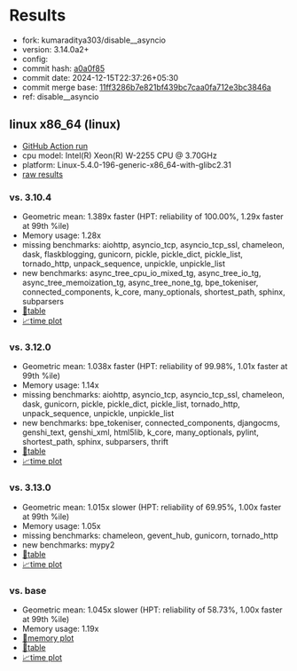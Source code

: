 # Results

- fork: kumaraditya303/disable__asyncio
- version: 3.14.0a2+
- config: 
- commit hash: [a0a0f85](https://github.com/kumaraditya303/cpython/commit/a0a0f85)
- commit date: 2024-12-15T22:37:26+05:30
- commit merge base: [11ff3286b7e821bf439bc7caa0fa712e3bc3846a](https://github.com/python/cpython/commit/11ff3286b7e821bf439bc7caa0fa712e3bc3846a)
- ref: disable__asyncio

## linux x86_64 (linux)

- [GitHub Action run](https://github.com/faster-cpython/benchmarking/actions/runs/12356845204)
- cpu model: Intel(R) Xeon(R) W-2255 CPU @ 3.70GHz
- platform: Linux-5.4.0-196-generic-x86_64-with-glibc2.31
- [raw results](bm-20241215-linux-x86_64-kumaraditya303-disable__asyncio-3.14.0a2%2B-a0a0f85.json)

### vs. 3.10.4

- Geometric mean: 1.389x faster (HPT: reliability of 100.00%, 1.29x faster at 99th %ile)
- Memory usage: 1.28x
- missing benchmarks: aiohttp, asyncio_tcp, asyncio_tcp_ssl, chameleon, dask, flaskblogging, gunicorn, pickle, pickle_dict, pickle_list, tornado_http, unpack_sequence, unpickle, unpickle_list
- new benchmarks: async_tree_cpu_io_mixed_tg, async_tree_io_tg, async_tree_memoization_tg, async_tree_none_tg, bpe_tokeniser, connected_components, k_core, many_optionals, shortest_path, sphinx, subparsers
- [📄table](bm-20241215-linux-x86_64-kumaraditya303-disable__asyncio-3.14.0a2%2B-a0a0f85-vs-3.10.4.md)
- [📈time plot](bm-20241215-linux-x86_64-kumaraditya303-disable__asyncio-3.14.0a2%2B-a0a0f85-vs-3.10.4.svg)

### vs. 3.12.0

- Geometric mean: 1.038x faster (HPT: reliability of 99.98%, 1.01x faster at 99th %ile)
- Memory usage: 1.14x
- missing benchmarks: aiohttp, asyncio_tcp, asyncio_tcp_ssl, chameleon, dask, gunicorn, pickle, pickle_dict, pickle_list, tornado_http, unpack_sequence, unpickle, unpickle_list
- new benchmarks: bpe_tokeniser, connected_components, djangocms, genshi_text, genshi_xml, html5lib, k_core, many_optionals, pylint, shortest_path, sphinx, subparsers, thrift
- [📄table](bm-20241215-linux-x86_64-kumaraditya303-disable__asyncio-3.14.0a2%2B-a0a0f85-vs-3.12.0.md)
- [📈time plot](bm-20241215-linux-x86_64-kumaraditya303-disable__asyncio-3.14.0a2%2B-a0a0f85-vs-3.12.0.svg)

### vs. 3.13.0

- Geometric mean: 1.015x slower (HPT: reliability of 69.95%, 1.00x faster at 99th %ile)
- Memory usage: 1.05x
- missing benchmarks: chameleon, gevent_hub, gunicorn, tornado_http
- new benchmarks: mypy2
- [📄table](bm-20241215-linux-x86_64-kumaraditya303-disable__asyncio-3.14.0a2%2B-a0a0f85-vs-3.13.0.md)
- [📈time plot](bm-20241215-linux-x86_64-kumaraditya303-disable__asyncio-3.14.0a2%2B-a0a0f85-vs-3.13.0.svg)

### vs. base

- Geometric mean: 1.045x slower (HPT: reliability of 58.73%, 1.00x faster at 99th %ile)
- Memory usage: 1.19x
- [🧠memory plot](bm-20241215-linux-x86_64-kumaraditya303-disable__asyncio-3.14.0a2%2B-a0a0f85-vs-base-mem.svg)
- [📄table](bm-20241215-linux-x86_64-kumaraditya303-disable__asyncio-3.14.0a2%2B-a0a0f85-vs-base.md)
- [📈time plot](bm-20241215-linux-x86_64-kumaraditya303-disable__asyncio-3.14.0a2%2B-a0a0f85-vs-base.svg)

